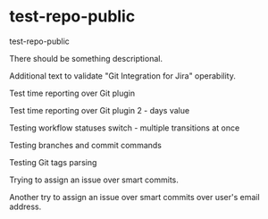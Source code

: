 # test-repo-public
test-repo-public

There should be something descriptional.

Additional text to validate "Git Integration for Jira" operability.

Test time reporting over Git plugin

Test time reporting over Git plugin 2 - days value

Testing workflow statuses switch - multiple transitions at once

Testing branches and commit commands

Testing Git tags parsing

Trying to assign an issue over smart commits.

Another try to assign an issue over smart commits over user's email address.
